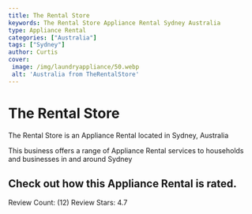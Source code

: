 ```yaml
---
title: The Rental Store
keywords: The Rental Store Appliance Rental Sydney Australia 
type: Appliance Rental 
categories: ["Australia"]
tags: ["Sydney"]
author: Curtis
cover:
 image: /img/laundryappliance/50.webp
 alt: 'Australia from TheRentalStore'
---
```


# The Rental Store
The Rental Store is an Appliance Rental located in Sydney, Australia

This business offers a range of Appliance Rental services to households and businesses in and around Sydney

## Check out how this Appliance Rental is rated.
Review Count: (12)
Review Stars: 4.7
